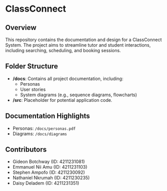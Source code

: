 # ClassConnect

## Overview
This repository contains the documentation and design for a ClassConnect System. The project aims to streamline tutor and student interactions, including searching, scheduling, and booking sessions.

## Folder Structure
- **/docs**: Contains all project documentation, including:
  - Personas
  - User stories
  - System diagrams (e.g., sequence diagrams, flowcharts)
- **/src**: Placeholder for potential application code.

## Documentation Highlights
- Personas: `/docs/personas.pdf`
- Diagrams: `/docs/diagrams`

## Contributors
- Gideon Botchway (ID: 4211231081)
- Emmanuel Nii Amu (ID: 4211231103)
- Stephen Ampofo (ID: 4211230092)
- Nathaniel Nkrumah (ID: 4211230235)
- Daisy Deladem (ID: 4211231351)

